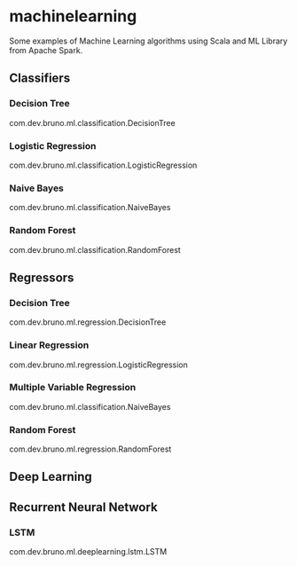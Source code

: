 # machinelearning

Some examples of Machine Learning algorithms using Scala and ML Library from Apache Spark.

## Classifiers

### Decision Tree
com.dev.bruno.ml.classification.DecisionTree

### Logistic Regression
com.dev.bruno.ml.classification.LogisticRegression

### Naive Bayes
com.dev.bruno.ml.classification.NaiveBayes

### Random Forest
com.dev.bruno.ml.classification.RandomForest

## Regressors

### Decision Tree
com.dev.bruno.ml.regression.DecisionTree

### Linear Regression
com.dev.bruno.ml.regression.LogisticRegression

### Multiple Variable Regression
com.dev.bruno.ml.classification.NaiveBayes

### Random Forest
com.dev.bruno.ml.regression.RandomForest

## Deep Learning

## Recurrent Neural Network

### LSTM
com.dev.bruno.ml.deeplearning.lstm.LSTM
